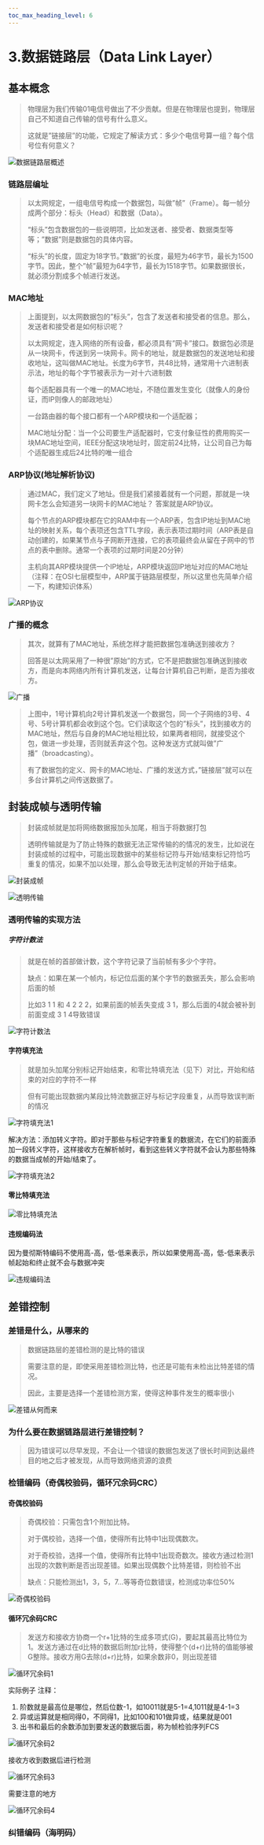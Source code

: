 ```yaml
---
toc_max_heading_level: 6
---
```


# 3.数据链路层（Data Link Layer）

## 基本概念

> 物理层为我们传输01电信号做出了不少贡献。但是在物理层也提到，物理层自己不知道自己传输的信号有什么意义。
>
> 这就是”链接层”的功能，它规定了解读方式：多少个电信号算一组？每个信号位有何意义？

![数据链路层概述](./assets/数据链路层概述.png)

### 链路层编址

> 以太网规定，一组电信号构成一个数据包，叫做”帧”（Frame）。每一帧分成两个部分：标头（Head）和数据（Data）。
>
> “标头”包含数据包的一些说明项，比如发送者、接受者、数据类型等等；”数据”则是数据包的具体内容。
>
> “标头”的长度，固定为18字节。”数据”的长度，最短为46字节，最长为1500字节。因此，整个”帧”最短为64字节，最长为1518字节。如果数据很长，就必须分割成多个帧进行发送。

### MAC地址

> 上面提到，以太网数据包的”标头”，包含了发送者和接受者的信息。那么，发送者和接受者是如何标识呢？
>
> 以太网规定，连入网络的所有设备，都必须具有”网卡”接口。数据包必须是从一块网卡，传送到另一块网卡。网卡的地址，就是数据包的发送地址和接收地址，这叫做MAC地址。长度为6字节，共48比特，通常用十六进制表示法，地址的每个字节被表示为一对十六进制数
>
> 每个适配器具有一个唯一的MAC地址，不随位置发生变化（就像人的身份证，而IP则像人的邮政地址）
>
> 一台路由器的每个接口都有一个ARP模块和一个适配器；
>
> MAC地址分配：当一个公司要生产适配器时，它支付象征性的费用购买一块MAC地址空间，IEEE分配这块地址时，固定前24比特，让公司自己为每个适配器生成后24比特的唯一组合

### ARP协议(地址解析协议)

> 通过MAC，我们定义了地址。但是我们紧接着就有一个问题，那就是一块网卡怎么会知道另一块网卡的MAC地址？
> 答案就是ARP协议。
>
> 每个节点的ARP模块都在它的RAM中有一个ARP表，包含IP地址到MAC地址的映射关系，每个表项还包含TTL字段，表示表项过期时间（ARP表是自动创建的，如果某节点与子网断开连接，它的表项最终会从留在子网中的节点的表中删除。通常一个表项的过期时间是20分钟）
>
> 主机向其ARP模块提供一个IP地址，ARP模块返回IP地址对应的MAC地址
> （注释：在OSI七层模型中，ARP属于链路层模型，所以这里也先简单介绍一下，构建知识体系）

![ARP协议](./assets/ARP协议.png)

### 广播的概念

> 其次，就算有了MAC地址，系统怎样才能把数据包准确送到接收方？
>
> 回答是以太网采用了一种很”原始”的方式，它不是把数据包准确送到接收方，而是向本网络内所有计算机发送，让每台计算机自己判断，是否为接收方。

![广播](./assets/广播.png)

> 上图中，1号计算机向2号计算机发送一个数据包，同一个子网络的3号、4号、5号计算机都会收到这个包。它们读取这个包的”标头”，找到接收方的MAC地址，然后与自身的MAC地址相比较，如果两者相同，就接受这个包，做进一步处理，否则就丢弃这个包。这种发送方式就叫做”广播”（broadcasting）。
>
> 有了数据包的定义、网卡的MAC地址、广播的发送方式，”链接层”就可以在多台计算机之间传送数据了。

## 封装成帧与透明传输

> 封装成帧就是加将网络数据报加头加尾，相当于将数据打包
>
> 透明传输就是为了防止特殊的数据无法正常传输的的情况的发生，比如说在封装成帧的过程中，可能出现数据中的某些标记符与开始/结束标记符恰巧重复的情况，如果不加以处理，那么会导致无法判定帧的开始于结束。

![封装成帧](./assets/封装成帧.png)

![透明传输](./assets/透明传输.png)

### 透明传输的实现方法
##### 字符计数法

> 就是在帧的首部做计数，这个字符记录了当前帧有多少个字符。
>
> 缺点：如果在某一个帧内，标记位后面的某个字节的数据丢失，那么会影响后面的帧
>
> 比如3 1 1 和 4 2 2 2，如果前面的帧丢失变成 3 1，那么后面的4就会被补到前面变成 3 1 4导致错误

![字符计数法](./assets/字符计数法.png)

#### 字符填充法

> 就是加头加尾分别标记开始结束，和零比特填充法（见下）对比，开始和结束的对应的字符不一样
>
> 但有可能出现数据内某段比特流数据正好与标记字段重复，从而导致误判断的情况

![字符填充法1](./assets/字符填充法1.png)

解决方法：添加转义字符。即对于那些与标记字符重复的数据流，在它们的前面添加一段转义字符，这样接收方在解析帧时，看到这些转义字符就不会认为那些特殊的数据当成帧的开始/结束了。

![字符填充法2](./assets/字符填充法2.png)

#### 零比特填充法

![零比特填充法](./assets/零比特填充法.png)

#### 违规编码法

因为曼彻斯特编码不使用高-高，低-低来表示，所以如果使用高-高，低-低来表示帧起始和终止就不会与数据冲突

![违规编码法](./assets/违规编码法.png)

## 差错控制

### 差错是什么，从哪来的

> 数据链路层的差错检测的是比特的错误
>
> 需要注意的是，即使采用差错检测比特，也还是可能有未检出比特差错的情况。
>
> 因此，主要是选择一个差错检测方案，使得这种事件发生的概率很小


![差错从何而来](./assets/差错从何而来.png)

### 为什么要在数据链路层进行差错控制？

> 因为错误可以尽早发现，不会让一个错误的数据包发送了很长时间到达最终目的地之后才被发现，从而导致网络资源的浪费

### 检错编码（奇偶校验码，循环冗余码CRC）

#### 奇偶校验码

> 奇偶校验：只需包含1个附加比特。
> 
> 对于偶校验，选择一个值，使得所有比特中1出现偶数次。
> 
> 对于奇校验，选择一个值，使得所有比特中1出现奇数次。接收方通过检测1出现的次数判断是否出现差错。如果出现偶数个比特差错，则检验不出
> 
> 缺点：只能检测出1，3，5，7…等等奇位数错误，检测成功率位50%

![奇偶校验码](./assets/奇偶校验码.png)

#### 循环冗余码CRC

> 发送方和接收方协商一个r+1比特的生成多项式(G)，要起其最高比特位为1。发送方通过在d比特的数据后附加r比特，使得整个(d+r)比特的值能够被G整除。接收方用G去除(d+r)比特，如果余数非0，则出现差错

![循环冗余码1](./assets/循环冗余码1.png)

实际例子
注释：
1. 阶数就是最高位是哪位，然后位数-1，如10011就是5-1=4,1011就是4-1=3
2. 异或运算就是相同得0，不同得1，比如100和101做异或，结果就是001
3. 出书和最后的余数添加到要发送的数据后面，称为帧检验序列FCS

![循环冗余码2](./assets/循环冗余码2.png)

接收方收到数据后进行检测

![循环冗余码3](./assets/循环冗余码3.png)

需要注意的地方

![循环冗余码4](./assets/循环冗余码4.png)

### 纠错编码（海明码）

